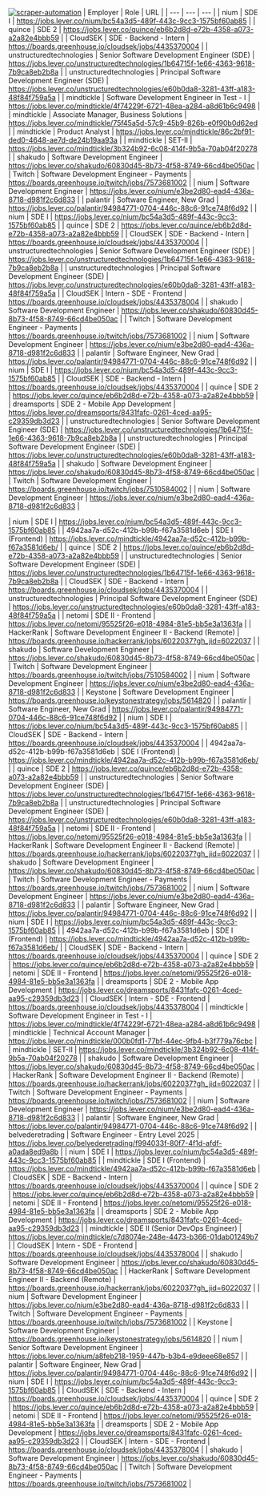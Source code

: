 [![scraper-automation](https://github.com/azad-ali786/Job_Openings/actions/workflows/scraper-automation.yml/badge.svg)](https://github.com/azad-ali786/Job_Openings/actions/workflows/scraper-automation.yml)
| Employer | Role | URL |
| --- | --- | --- |
| nium | SDE I | https://jobs.lever.co/nium/bc54a3d5-489f-443c-9cc3-1575bf60ab85 |
| quince | SDE 2 | https://jobs.lever.co/quince/eb6b2d8d-e72b-4358-a073-a2a82e4bbb59 |
| CloudSEK | SDE - Backend - Intern | https://boards.greenhouse.io/cloudsek/jobs/4435370004 |
| unstructuredtechnologies | Senior Software Development Engineer (SDE) | https://jobs.lever.co/unstructuredtechnologies/1b64715f-1e66-4363-9618-7b9ca8eb2b8a |
| unstructuredtechnologies | Principal Software Development Engineer (SDE) | https://jobs.lever.co/unstructuredtechnologies/e60b0da8-3281-43ff-a183-48f84f759a5a |
| mindtickle | Software Development Engineer in Test - I | https://jobs.lever.co/mindtickle/4f74229f-6721-48ea-a284-a8d61b6c9498 |
| mindtickle | Associate Manager, Business Solutions | https://jobs.lever.co/mindtickle/75f45a5d-57c9-45b9-826b-e0f90b0d62ed |
| mindtickle | Product Analyst | https://jobs.lever.co/mindtickle/86c2bf91-ded0-4648-ae7d-de24b19aa93a |
| mindtickle | SET-II | https://jobs.lever.co/mindtickle/3b324b92-6c08-414f-9b5a-70ab04f20278 |
| shakudo | Software Development Engineer | https://jobs.lever.co/shakudo/60830d45-8b73-4f58-8749-66cd4be050ac |
| Twitch | Software Development Engineer - Payments | https://boards.greenhouse.io/twitch/jobs/7573681002 |
| nium | Software Development Engineer | https://jobs.lever.co/nium/e3be2d80-ead4-436a-8718-d981f2c6d833 |
| palantir | Software Engineer, New Grad | https://jobs.lever.co/palantir/94984771-0704-446c-88c6-91ce748f6d92 |
| nium | SDE I | https://jobs.lever.co/nium/bc54a3d5-489f-443c-9cc3-1575bf60ab85 |
| quince | SDE 2 | https://jobs.lever.co/quince/eb6b2d8d-e72b-4358-a073-a2a82e4bbb59 |
| CloudSEK | SDE - Backend - Intern | https://boards.greenhouse.io/cloudsek/jobs/4435370004 |
| unstructuredtechnologies | Senior Software Development Engineer (SDE) | https://jobs.lever.co/unstructuredtechnologies/1b64715f-1e66-4363-9618-7b9ca8eb2b8a |
| unstructuredtechnologies | Principal Software Development Engineer (SDE) | https://jobs.lever.co/unstructuredtechnologies/e60b0da8-3281-43ff-a183-48f84f759a5a |
| CloudSEK | Intern - SDE - Frontend | https://boards.greenhouse.io/cloudsek/jobs/4435378004 |
| shakudo | Software Development Engineer | https://jobs.lever.co/shakudo/60830d45-8b73-4f58-8749-66cd4be050ac |
| Twitch | Software Development Engineer - Payments | https://boards.greenhouse.io/twitch/jobs/7573681002 |
| nium | Software Development Engineer | https://jobs.lever.co/nium/e3be2d80-ead4-436a-8718-d981f2c6d833 |
| palantir | Software Engineer, New Grad | https://jobs.lever.co/palantir/94984771-0704-446c-88c6-91ce748f6d92 |
| nium | SDE I | https://jobs.lever.co/nium/bc54a3d5-489f-443c-9cc3-1575bf60ab85 |
| CloudSEK | SDE - Backend - Intern | https://boards.greenhouse.io/cloudsek/jobs/4435370004 |
| quince | SDE 2 | https://jobs.lever.co/quince/eb6b2d8d-e72b-4358-a073-a2a82e4bbb59 |
| dreamsports | SDE 2 - Mobile App Development | https://jobs.lever.co/dreamsports/8431fafc-0261-4ced-aa95-c29359db3d23 |
| unstructuredtechnologies | Senior Software Development Engineer (SDE) | https://jobs.lever.co/unstructuredtechnologies/1b64715f-1e66-4363-9618-7b9ca8eb2b8a |
| unstructuredtechnologies | Principal Software Development Engineer (SDE) | https://jobs.lever.co/unstructuredtechnologies/e60b0da8-3281-43ff-a183-48f84f759a5a |
| shakudo | Software Development Engineer | https://jobs.lever.co/shakudo/60830d45-8b73-4f58-8749-66cd4be050ac |
| Twitch | Software Development Engineer | https://boards.greenhouse.io/twitch/jobs/7510584002 |
| nium | Software Development Engineer | https://jobs.lever.co/nium/e3be2d80-ead4-436a-8718-d981f2c6d833 |

| nium | SDE I | https://jobs.lever.co/nium/bc54a3d5-489f-443c-9cc3-1575bf60ab85 |
| 4942aa7a-d52c-412b-b99b-f67a3581d6eb | SDE I (Frontend) | https://jobs.lever.co/mindtickle/4942aa7a-d52c-412b-b99b-f67a3581d6eb/ |
| quince | SDE 2 | https://jobs.lever.co/quince/eb6b2d8d-e72b-4358-a073-a2a82e4bbb59 |
| unstructuredtechnologies | Senior Software Development Engineer (SDE) | https://jobs.lever.co/unstructuredtechnologies/1b64715f-1e66-4363-9618-7b9ca8eb2b8a |
| CloudSEK | SDE - Backend - Intern | https://boards.greenhouse.io/cloudsek/jobs/4435370004 |
| unstructuredtechnologies | Principal Software Development Engineer (SDE) | https://jobs.lever.co/unstructuredtechnologies/e60b0da8-3281-43ff-a183-48f84f759a5a |
| netomi | SDE II - Frontend | https://jobs.lever.co/netomi/95525f26-e018-4984-81e5-bb5e3a1363fa |
| HackerRank | Software Development Engineer II - Backend (Remote) | https://boards.greenhouse.io/hackerrank/jobs/6022037?gh_jid=6022037 |
| shakudo | Software Development Engineer | https://jobs.lever.co/shakudo/60830d45-8b73-4f58-8749-66cd4be050ac |
| Twitch | Software Development Engineer | https://boards.greenhouse.io/twitch/jobs/7510584002 |
| nium | Software Development Engineer | https://jobs.lever.co/nium/e3be2d80-ead4-436a-8718-d981f2c6d833 |
| Keystone | Software Development Engineer | https://boards.greenhouse.io/keystonestrategy/jobs/5614820 |
| palantir | Software Engineer, New Grad | https://jobs.lever.co/palantir/94984771-0704-446c-88c6-91ce748f6d92 |
| nium | SDE I | https://jobs.lever.co/nium/bc54a3d5-489f-443c-9cc3-1575bf60ab85 |
| CloudSEK | SDE - Backend - Intern | https://boards.greenhouse.io/cloudsek/jobs/4435370004 |
| 4942aa7a-d52c-412b-b99b-f67a3581d6eb | SDE I (Frontend) | https://jobs.lever.co/mindtickle/4942aa7a-d52c-412b-b99b-f67a3581d6eb/ |
| quince | SDE 2 | https://jobs.lever.co/quince/eb6b2d8d-e72b-4358-a073-a2a82e4bbb59 |
| unstructuredtechnologies | Senior Software Development Engineer (SDE) | https://jobs.lever.co/unstructuredtechnologies/1b64715f-1e66-4363-9618-7b9ca8eb2b8a |
| unstructuredtechnologies | Principal Software Development Engineer (SDE) | https://jobs.lever.co/unstructuredtechnologies/e60b0da8-3281-43ff-a183-48f84f759a5a |
| netomi | SDE II - Frontend | https://jobs.lever.co/netomi/95525f26-e018-4984-81e5-bb5e3a1363fa |
| HackerRank | Software Development Engineer II - Backend (Remote) | https://boards.greenhouse.io/hackerrank/jobs/6022037?gh_jid=6022037 |
| shakudo | Software Development Engineer | https://jobs.lever.co/shakudo/60830d45-8b73-4f58-8749-66cd4be050ac |
| Twitch | Software Development Engineer - Payments | https://boards.greenhouse.io/twitch/jobs/7573681002 |
| nium | Software Development Engineer | https://jobs.lever.co/nium/e3be2d80-ead4-436a-8718-d981f2c6d833 |
| palantir | Software Engineer, New Grad | https://jobs.lever.co/palantir/94984771-0704-446c-88c6-91ce748f6d92 |
| nium | SDE I | https://jobs.lever.co/nium/bc54a3d5-489f-443c-9cc3-1575bf60ab85 |
| 4942aa7a-d52c-412b-b99b-f67a3581d6eb | SDE I (Frontend) | https://jobs.lever.co/mindtickle/4942aa7a-d52c-412b-b99b-f67a3581d6eb/ |
| CloudSEK | SDE - Backend - Intern | https://boards.greenhouse.io/cloudsek/jobs/4435370004 |
| quince | SDE 2 | https://jobs.lever.co/quince/eb6b2d8d-e72b-4358-a073-a2a82e4bbb59 |
| netomi | SDE II - Frontend | https://jobs.lever.co/netomi/95525f26-e018-4984-81e5-bb5e3a1363fa |
| dreamsports | SDE 2 - Mobile App Development | https://jobs.lever.co/dreamsports/8431fafc-0261-4ced-aa95-c29359db3d23 |
| CloudSEK | Intern - SDE - Frontend | https://boards.greenhouse.io/cloudsek/jobs/4435378004 |
| mindtickle | Software Development Engineer in Test - I | https://jobs.lever.co/mindtickle/4f74229f-6721-48ea-a284-a8d61b6c9498 |
| mindtickle | Technical Account Manager | https://jobs.lever.co/mindtickle/000b0fd1-77bf-44ec-9fb4-b3f779a76cbc |
| mindtickle | SET-II | https://jobs.lever.co/mindtickle/3b324b92-6c08-414f-9b5a-70ab04f20278 |
| shakudo | Software Development Engineer | https://jobs.lever.co/shakudo/60830d45-8b73-4f58-8749-66cd4be050ac |
| HackerRank | Software Development Engineer II - Backend (Remote) | https://boards.greenhouse.io/hackerrank/jobs/6022037?gh_jid=6022037 |
| Twitch | Software Development Engineer - Payments | https://boards.greenhouse.io/twitch/jobs/7573681002 |
| nium | Software Development Engineer | https://jobs.lever.co/nium/e3be2d80-ead4-436a-8718-d981f2c6d833 |
| palantir | Software Engineer, New Grad | https://jobs.lever.co/palantir/94984771-0704-446c-88c6-91ce748f6d92 |
| belvederetrading | Software Engineer - Entry Level 2025 | https://jobs.lever.co/belvederetrading/f994033f-80f7-4f1d-afdf-a0ada8ed9a8b |
| nium | SDE I | https://jobs.lever.co/nium/bc54a3d5-489f-443c-9cc3-1575bf60ab85 |
| mindtickle | SDE I (Frontend) | https://jobs.lever.co/mindtickle/4942aa7a-d52c-412b-b99b-f67a3581d6eb |
| CloudSEK | SDE - Backend - Intern | https://boards.greenhouse.io/cloudsek/jobs/4435370004 |
| quince | SDE 2 | https://jobs.lever.co/quince/eb6b2d8d-e72b-4358-a073-a2a82e4bbb59 |
| netomi | SDE II - Frontend | https://jobs.lever.co/netomi/95525f26-e018-4984-81e5-bb5e3a1363fa |
| dreamsports | SDE 2 - Mobile App Development | https://jobs.lever.co/dreamsports/8431fafc-0261-4ced-aa95-c29359db3d23 |
| mindtickle | SDE II (Senior DevOps Engineer) | https://jobs.lever.co/mindtickle/c7d8074e-248e-4473-b366-01dab01249b7 |
| CloudSEK | Intern - SDE - Frontend | https://boards.greenhouse.io/cloudsek/jobs/4435378004 |
| shakudo | Software Development Engineer | https://jobs.lever.co/shakudo/60830d45-8b73-4f58-8749-66cd4be050ac |
| HackerRank | Software Development Engineer II - Backend (Remote) | https://boards.greenhouse.io/hackerrank/jobs/6022037?gh_jid=6022037 |
| nium | Software Development Engineer | https://jobs.lever.co/nium/e3be2d80-ead4-436a-8718-d981f2c6d833 |
| Twitch | Software Development Engineer - Payments | https://boards.greenhouse.io/twitch/jobs/7573681002 |
| Keystone | Software Development Engineer | https://boards.greenhouse.io/keystonestrategy/jobs/5614820 |
| nium | Senior Software Development Engineer | https://jobs.lever.co/nium/a8feb218-1959-447b-b3b4-e9deee68e857 |
| palantir | Software Engineer, New Grad | https://jobs.lever.co/palantir/94984771-0704-446c-88c6-91ce748f6d92 |
| nium | SDE I | https://jobs.lever.co/nium/bc54a3d5-489f-443c-9cc3-1575bf60ab85 |
| CloudSEK | SDE - Backend - Intern | https://boards.greenhouse.io/cloudsek/jobs/4435370004 |
| quince | SDE 2 | https://jobs.lever.co/quince/eb6b2d8d-e72b-4358-a073-a2a82e4bbb59 |
| netomi | SDE II - Frontend | https://jobs.lever.co/netomi/95525f26-e018-4984-81e5-bb5e3a1363fa |
| dreamsports | SDE 2 - Mobile App Development | https://jobs.lever.co/dreamsports/8431fafc-0261-4ced-aa95-c29359db3d23 |
| CloudSEK | Intern - SDE - Frontend | https://boards.greenhouse.io/cloudsek/jobs/4435378004 |
| shakudo | Software Development Engineer | https://jobs.lever.co/shakudo/60830d45-8b73-4f58-8749-66cd4be050ac |
| Twitch | Software Development Engineer - Payments | https://boards.greenhouse.io/twitch/jobs/7573681002 |